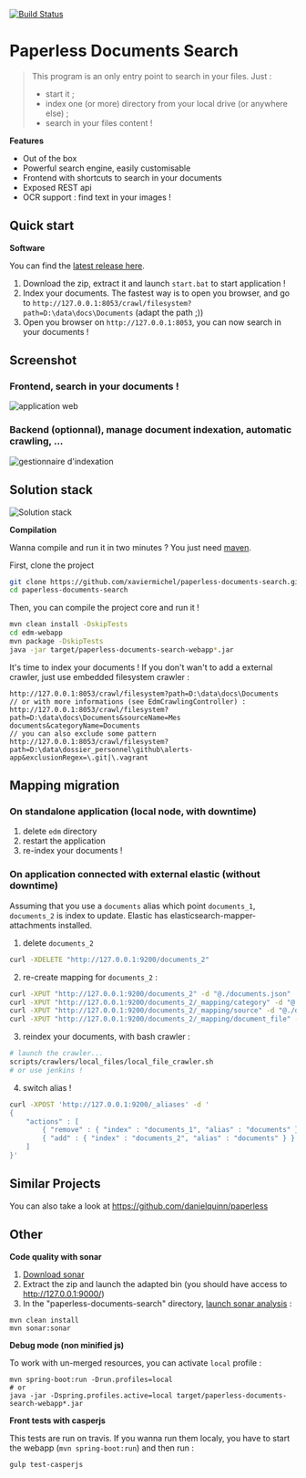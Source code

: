 [![Build Status](https://travis-ci.org/xaviermichel/paperless-documents-search.png?branch=master)](https://travis-ci.org/xaviermichel/paperless-documents-search)


Paperless Documents Search
==================

> This program is an only entry point to search in your files. Just :
> - start it ; 
> - index one (or more) directory from your local drive (or anywhere else) ;
> - search in your files content !

**Features**

- Out of the box
- Powerful search engine, easily customisable
- Frontend with shortcuts to search in your documents
- Exposed REST api
- OCR support : find text in your images !

Quick start
-----------

**Software**

You can find the [latest release here](https://github.com/xaviermichel/paperless-documents-search/releases).

1. Download the zip, extract it and launch `start.bat` to start application !
2. Index your documents. The fastest way is to open you browser, and go to `http://127.0.0.1:8053/crawl/filesystem?path=D:\data\docs\Documents` (adapt the path ;))
3. Open you browser on `http://127.0.0.1:8053`, you can now search in your documents !


Screenshot
----------

### Frontend, search in your documents !

![application web](https://raw.githubusercontent.com/xaviermichel/paperless-documents-search/master/screenshots/edm_webapp.png)

### Backend (optionnal), manage document indexation, automatic crawling, ...

![gestionnaire d'indexation](https://raw.githubusercontent.com/xaviermichel/paperless-documents-search/master/screenshots/edm_jenkins.png)


Solution stack
--------------

![Solution stack](https://docs.google.com/drawings/d/1TRDdSgP6r0zwp2dezgcPhncy-NdKfb9r6bKF52U0QUE/pub?w=939&amp;h=643)

**Compilation**

Wanna compile and run it in two minutes ? You just need [maven](http://maven.apache.org/download.cgi).

First, clone the project
```bash
git clone https://github.com/xaviermichel/paperless-documents-search.git
cd paperless-documents-search
```

Then, you can compile the project core and run it !
```bash
mvn clean install -DskipTests
cd edm-webapp
mvn package -DskipTests
java -jar target/paperless-documents-search-webapp*.jar
```

It's time to index your documents ! If you don't wan't to add a external crawler, just use embedded filesystem crawler :
```
http://127.0.0.1:8053/crawl/filesystem?path=D:\data\docs\Documents
// or with more informations (see EdmCrawlingController) :
http://127.0.0.1:8053/crawl/filesystem?path=D:\data\docs\Documents&sourceName=Mes documents&categoryName=Documents
// you can also exclude some pattern
http://127.0.0.1:8053/crawl/filesystem?path=D:\data\dossier_personnel\github\alerts-app&exclusionRegex=\.git|\.vagrant
```

Mapping migration
-----------------

### On standalone application (local node, with downtime)
1. delete `edm` directory
2. restart the application
3. re-index your documents !

### On application connected with external elastic (without downtime)

Assuming that you use a `documents` alias which point `documents_1`, `documents_2` is index to update. Elastic has elasticsearch-mapper-attachments installed.

1. delete `documents_2`
```bash
curl -XDELETE "http://127.0.0.1:9200/documents_2"
```
2. re-create mapping for `documents_2` :
```bash
curl -XPUT "http://127.0.0.1:9200/documents_2" -d "@./documents.json"
curl -XPUT "http://127.0.0.1:9200/documents_2/_mapping/category" -d "@./documents/category.json"
curl -XPUT "http://127.0.0.1:9200/documents_2/_mapping/source" -d "@./documents/source.json"
curl -XPUT "http://127.0.0.1:9200/documents_2/_mapping/document_file" -d "@./documents/document_file.json"
```
3. reindex your documents, with bash crawler :
```bash
# launch the crawler...
scripts/crawlers/local_files/local_file_crawler.sh
# or use jenkins !
```
4. switch alias !
```bash
curl -XPOST 'http://127.0.0.1:9200/_aliases' -d '
{
    "actions" : [
        { "remove" : { "index" : "documents_1", "alias" : "documents" } },
        { "add" : { "index" : "documents_2", "alias" : "documents" } }
    ]
}'
```

Similar Projects
----------------

You can also take a look at https://github.com/danielquinn/paperless


Other
-----

**Code quality with sonar**

1. [Download sonar](http://www.sonarqube.org/downloads/)
2. Extract the zip and launch the adapted bin (you should have access to http://127.0.0.1:9000/)
3. In the "paperless-documents-search" directory, [launch sonar analysis](http://docs.codehaus.org/display/SONAR/Analyzing+with+Maven) :

```code:bash
mvn clean install
mvn sonar:sonar
```

**Debug mode (non minified js)**

To work with un-merged resources, you can activate `local` profile :
```code:bash
mvn spring-boot:run -Drun.profiles=local
# or
java -jar -Dspring.profiles.active=local target/paperless-documents-search-webapp*.jar
```

**Front tests with casperjs**

This tests are run on travis. If you wanna run them localy, you have to start the webapp (`mvn spring-boot:run`) and then run :
```code:bash
gulp test-casperjs
```

